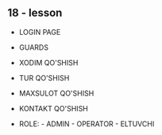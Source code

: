 ## 18 - lesson

- LOGIN PAGE 
- GUARDS
- XODIM QO'SHISH
- TUR  QO'SHISH
- MAXSULOT QO'SHISH
- KONTAKT QO'SHISH

- ROLE: - ADMIN - OPERATOR - ELTUVCHI 


